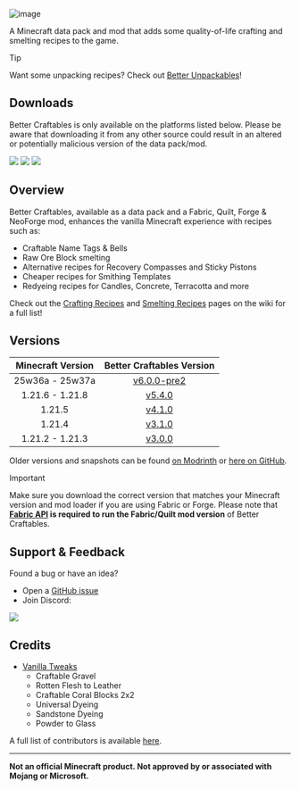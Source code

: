 ![image](https://i.imgur.com/5r2Gk1I.png)

A Minecraft data pack and mod that adds some quality-of-life crafting and smelting recipes to the game.

> [!TIP]
> Want some unpacking recipes? Check out [Better Unpackables](https://modrinth.com/datapack/better-unpackables)!

## Downloads

Better Craftables is only available on the platforms listed below. Please be aware that downloading it from any other source could result in an altered or potentially malicious version of the data pack/mod.

[![](https://img.shields.io/modrinth/dt/BLG002oq?label=Modrinth&style=for-the-badge&color=00AF5C&logo=modrinth)](https://modrinth.com/datapack/better-craftables/)
[![](https://img.shields.io/github/downloads/Classics-Craftworks/Better-Craftables/total?label=GitHub&style=for-the-badge&color=181717&logo=github)](https://github.com/Classics-Craftworks/Better-Craftables/releases)
[![](https://img.shields.io/spiget/downloads/108728?label=SpigotMC&style=for-the-badge&color=ED8106&logo=spigotmc)](https://www.spigotmc.org/resources/better-craftables.108728/)

## Overview

Better Craftables, available as a data pack and a Fabric, Quilt, Forge & NeoForge mod, enhances the vanilla Minecraft experience with recipes such as:

* Craftable Name Tags & Bells
* Raw Ore Block smelting
* Alternative recipes for Recovery Compasses and Sticky Pistons
* Cheaper recipes for Smithing Templates
* Redyeing recipes for Candles, Concrete, Terracotta and more

Check out the [Crafting Recipes](https://github.com/Classics-Craftworks/Better-Craftables/wiki/Crafting-Recipes) and [Smelting Recipes](https://github.com/Classics-Craftworks/Better-Craftables/wiki/Smelting-Recipes) pages on the wiki for a full list!

## Versions

| Minecraft Version | Better Craftables Version |
| :--: | :--: |
| 25w36a - 25w37a | [v6.0.0-pre2](https://github.com/Classics-Craftworks/Better-Craftables/releases/tag/v6.0.0-pre2) |
| 1.21.6 - 1.21.8 | [v5.4.0](https://github.com/Classics-Craftworks/Better-Craftables/releases/tag/v5.4.0) |
| 1.21.5 | [v4.1.0](https://github.com/Classics-Craftworks/Better-Craftables/releases/tag/v4.1.0) |
| 1.21.4 | [v3.1.0](https://github.com/Classics-Craftworks/Better-Craftables/releases/tag/v3.1.0) |
| 1.21.2 - 1.21.3 | [v3.0.0](https://github.com/Classics-Craftworks/Better-Craftables/releases/tag/v3.0.0) |

Older versions and snapshots can be found [on Modrinth](https://modrinth.com/datapack/better-craftables/versions) or [here on GitHub](https://github.com/Classics-Craftworks/Better-Craftables/wiki/Versions).

> [!IMPORTANT]
> Make sure you download the correct version that matches your Minecraft version and mod loader if you are using Fabric or Forge. Please note that **[Fabric API](https://modrinth.com/mod/fabric-api) is required to run the Fabric/Quilt mod version** of Better Craftables.

## Support & Feedback
Found a bug or have an idea?
* Open a [GitHub issue](https://github.com/Classics-Craftworks/Better-Craftables/issues/new/choose)
* Join Discord:

[![](https://img.shields.io/discord/1107084025442607206?label=Discord&style=for-the-badge&color=5865F2&logo=discord)](https://discord.gg/vZJSDjPcmu)

## Credits
* [Vanilla Tweaks](https://vanillatweaks.net/)
	* Craftable Gravel
	* Rotten Flesh to Leather
	* Craftable Coral Blocks 2x2
	* Universal Dyeing
	* Sandstone Dyeing
	* Powder to Glass

A full list of contributors is available [here](https://github.com/Classics-Craftworks/Better-Craftables/wiki/Credits).

***

**Not an official Minecraft product. Not approved by or associated with Mojang or Microsoft.**